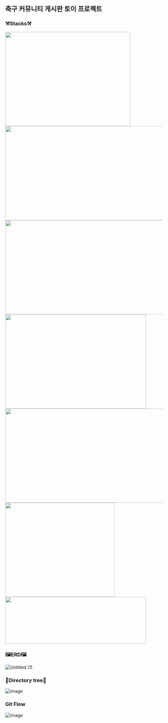 <h2>축구 커뮤니티 게시판 토이 프로젝트</h2>
<h3>⚒️Stacks⚒️</h3>
<img src="https://github.com/user-attachments/assets/a29aa93c-b498-4302-b8a3-d598140da37e" width="400" height="300" />
<img src="https://github.com/user-attachments/assets/2614967c-443f-44b9-be99-16daf168b4f6" width="550" height="300" />
<img src="https://github.com/user-attachments/assets/6d80a6fa-f623-4f9f-b99d-74b57db8962c" width="550" height="300" />
<img src="https://github.com/user-attachments/assets/0cd19cdb-4f44-4141-abdd-54fa2a5060d2" width="450" height="300" />
<img src="https://github.com/user-attachments/assets/fc0fb78e-56b6-4489-a12b-baacad8f5b39" width="550" height="300" />
<img src="https://github.com/user-attachments/assets/3efc2dcf-8a63-4431-8429-4614553bcecf" width="350" height="300" />
<img src="https://github.com/user-attachments/assets/47b2ed47-a4af-46a9-bd3a-b3c6f0409950" width="450" height="150" />

<h3>🖼️ERD🖼️</h3>

![Untitled (1)](https://github.com/user-attachments/assets/4531ee37-3b55-453b-bc1b-02c68e61d1a6)

<h3>🌳Directory tree🌳</h3>

![image](https://github.com/user-attachments/assets/d9722f25-0b4d-4853-85ed-b0726c0f9190)

<h3>Git Flow</h3>

![image](https://github.com/user-attachments/assets/7d19ff6b-abf5-49cd-b832-9aabda778205)


